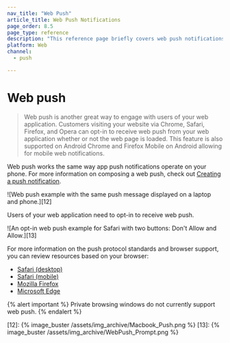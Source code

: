 ```yaml
---
nav_title: "Web Push"
article_title: Web Push Notifications
page_order: 8.5
page_type: reference
description: "This reference page briefly covers web push notifications, and links out to the necessary steps to create one."
platform: Web
channel:
  - push

---
```


# Web push

> Web push is another great way to engage with users of your web application. Customers visiting your website via Chrome, Safari, Firefox, and Opera can opt-in to receive web push from your web application whether or not the web page is loaded. This feature is also supported on Android Chrome and Firefox Mobile on Android allowing for mobile web notifications. 

Web push works the same way app push notifications operate on your phone. For more information on composing a web push, check out [Creating a push notification][11].

![Web push example with the same push message displayed on a laptop and phone.][12]

Users of your web application need to opt-in to receive web push. 

![An opt-in web push example for Safari with two buttons: Don't Allow and Allow.][13]

For more information on the push protocol standards and browser support, you can review resources based on your browser:

- [Safari (desktop)][3]
- [Safari (mobile)][3.1]
- [Mozilla Firefox][1]
- [Microsoft Edge][2]

{% alert important %}
Private browsing windows do not currently support web push.
{% endalert %}

[1]: https://developer.mozilla.org/en-us/docs/web/api/push_api#browser_compatibility
[2]: https://developer.microsoft.com/en-us/microsoft-edge/status/pushapi/
[3]: https://developer.apple.com/notifications/safari-push-notifications/
[3.1]: {{site.baseurl}}/developer_guide/platform_integration_guides/web/push_notifications/safari_mobile_push/
[11]: {{site.baseurl}}/user_guide/message_building_by_channel/push/creating_a_push_message/#creating-a-push-message
[12]: {% image_buster /assets/img_archive/Macbook_Push.png %}
[13]: {% image_buster /assets/img_archive/WebPush_Prompt.png %}
